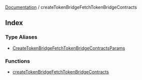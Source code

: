 [Documentation](../README.md) / createTokenBridgeFetchTokenBridgeContracts

## Index

### Type Aliases

- [CreateTokenBridgeFetchTokenBridgeContractsParams](type-aliases/CreateTokenBridgeFetchTokenBridgeContractsParams.md)

### Functions

- [createTokenBridgeFetchTokenBridgeContracts](functions/createTokenBridgeFetchTokenBridgeContracts.md)
